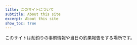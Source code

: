 ```yaml
---
title: このサイトについて
subtitle: About this site
excerpt: About this site
show_toc: true
---
```

このサイトは船釣りの事前情報や当日の釣果報告をする場所です。